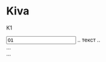 # Kiva
K1
<div class="code">
    <div class="line">
      <span class="lineContent">
        <input class="lineNumber" value="01" unselectable="on" readonly tabindex="-1" />
        <span class="over"></span>
        .. текст ..
      </span>
    </div>
    <div class="line">
      ...
    </div>
    ...
  </div>
